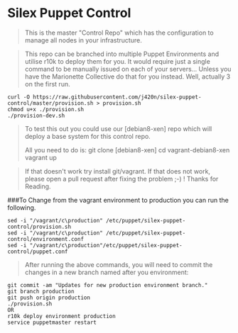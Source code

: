 Silex Puppet Control
====================
>
>This is the master "Control Repo" which has the configuration to manage all nodes in your infrastructure.

>This repo can be branched into multiple Puppet Environments and utilise r10k to deploy them for you.
>It would require just a single command to be manually issued on each of your servers...
>Unless you have the Marionette Collective do that for you instead.
>Well, actually 3 on the first run.

    curl -O https://raw.githubusercontent.com/j420n/silex-puppet-control/master/provision.sh > provision.sh
    chmod u+x ./provision.sh
    ./provision-dev.sh

>To test this out you could use our [debian8-xen] repo which will deploy a base system for this control repo.
>
>All you need to do is:
    git clone [debian8-xen]
    cd vagrant-debian8-xen
    vagrant up

>If that doesn't work try install git/vagrant.
>If that does not work, please open a pull request after fixing the problem ;-) !
>Thanks for Reading.

###To Change from the vagrant environment to production you can run the following.

    sed -i "/vagrant/c\production" /etc/puppet/silex-puppet-control/provision.sh
    sed -i "/vagrant/c\production" /etc/puppet/silex-puppet-control/environment.conf
    sed -i "/vagrant/c\production"/etc/puppet/silex-puppet-control/puppet.conf

>After running the above commands, you will need to commit the changes in a new branch named after you environment:

    git commit -am "Updates for new production environment branch."
    git branch production
    git push origin production
    ./provision.sh
    OR
    r10k deploy environment production
    service puppetmaster restart
